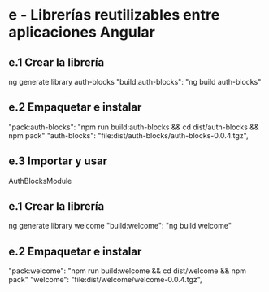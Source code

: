 # e - Librerías reutilizables entre aplicaciones Angular

## e.1 Crear la librería
ng generate library auth-blocks
"build:auth-blocks": "ng build auth-blocks"


## e.2 Empaquetar e instalar
"pack:auth-blocks": "npm run build:auth-blocks && cd dist/auth-blocks && npm pack"
"auth-blocks": "file:dist/auth-blocks/auth-blocks-0.0.4.tgz",

## e.3 Importar y usar
AuthBlocksModule
<lib-auth-blocks>


## e.1 Crear la librería
ng generate library welcome
"build:welcome": "ng build welcome"


## e.2 Empaquetar e instalar
"pack:welcome": "npm run build:welcome && cd dist/welcome && npm pack"
"welcome": "file:dist/welcome/welcome-0.0.4.tgz",